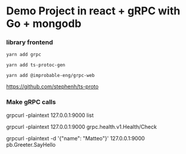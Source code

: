 # Demo Project in react + gRPC with Go + mongodb


### library frontend

```yarn add grpc```

```yarn add ts-protoc-gen```

```yarn add @improbable-eng/grpc-web```

https://github.com/stephenh/ts-proto


### Make gRPC calls

grpcurl -plaintext 127.0.0.1:9000 list

grpcurl -plaintext 127.0.0.1:9000 grpc.health.v1.Health/Check

grpcurl -plaintext -d '{"name": "Matteo"}' 127.0.0.1:9000 pb.Greeter.SayHello
